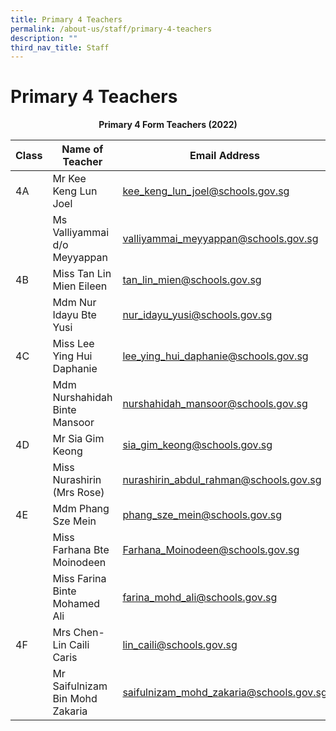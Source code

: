 ```yaml
---
title: Primary 4 Teachers
permalink: /about-us/staff/primary-4-teachers
description: ""
third_nav_title: Staff
---
```

# **Primary 4 Teachers**

<center><b> Primary 4 Form Teachers (2022)</b></center>

| Class 	|  Name of Teacher 	|  Email Address 	|
|---	|---	|---	|
| 4A 	| Mr Kee Keng Lun Joel  	| kee_keng_lun_joel@schools.gov.sg 	|
|  	| Ms Valliyammai d/o Meyyappan 	| valliyammai_meyyappan@schools.gov.sg 	|
| 4B 	| Miss Tan Lin Mien Eileen 	| tan_lin_mien@schools.gov.sg 	|
|  	| Mdm Nur Idayu Bte Yusi  	| nur_idayu_yusi@schools.gov.sg 	|
| 4C 	| Miss Lee Ying Hui Daphanie 	| lee_ying_hui_daphanie@schools.gov.sg 	|
|  	| Mdm Nurshahidah Binte Mansoor 	| nurshahidah_mansoor@schools.gov.sg 	|
| 4D 	| Mr Sia Gim Keong  	| sia_gim_keong@schools.gov.sg 	|
|  	| Miss Nurashirin (Mrs Rose) 	| nurashirin_abdul_rahman@schools.gov.sg 	|
| 4E 	| Mdm Phang Sze Mein 	| phang_sze_mein@schools.gov.sg 	|
|  	| Miss Farhana Bte Moinodeen 	| Farhana_Moinodeen@schools.gov.sg 	|
|  	| Miss Farina Binte Mohamed Ali 	| farina_mohd_ali@schools.gov.sg 	|
| 4F 	| Mrs Chen-Lin Caili Caris 	| lin_caili@schools.gov.sg 	|
|  	| Mr Saifulnizam Bin Mohd Zakaria 	| saifulnizam_mohd_zakaria@schools.gov.sg 	|